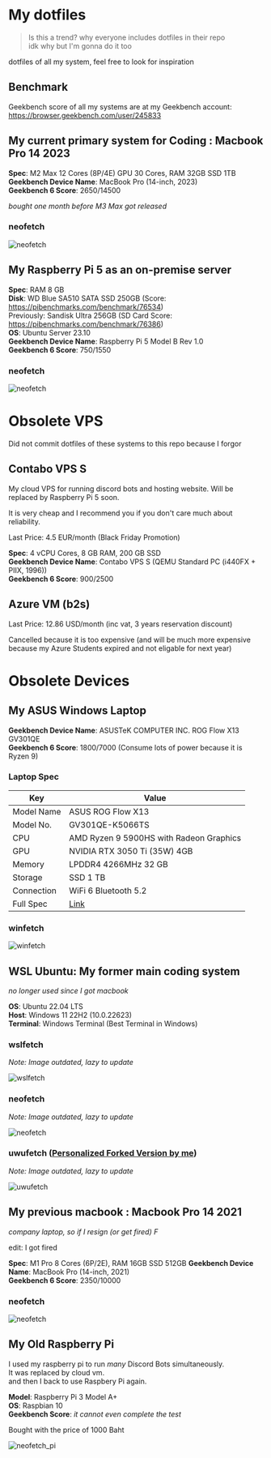 # My dotfiles

> Is this a trend? why everyone includes dotfiles in their repo  
> idk why but I'm gonna do it too

dotfiles of all my system, feel free to look for inspiration

## Benchmark

Geekbench score of all my systems are at my Geekbench account: https://browser.geekbench.com/user/245833

## My current primary system for Coding : Macbook Pro 14 2023

**Spec**: M2 Max 12 Cores (8P/4E) GPU 30 Cores, RAM 32GB SSD 1TB  
**Geekbench Device Name**: MacBook Pro (14-inch, 2023)  
**Geekbench 6 Score**: 2650/14500

_bought one month before M3 Max got released_

### neofetch

![neofetch](./screenshots/neofetch_mbp14_231004.png)

## My Raspberry Pi 5 as an on-premise server

**Spec**: RAM 8 GB  
**Disk**: WD Blue SA510 SATA SSD 250GB (Score: https://pibenchmarks.com/benchmark/76534)  
Previously: Sandisk Ultra 256GB (SD Card Score: https://pibenchmarks.com/benchmark/76386)  
**OS**: Ubuntu Server 23.10  
**Geekbench Device Name**: Raspberry Pi 5 Model B Rev 1.0  
**Geekbench 6 Score**: 750/1550

### neofetch

![neofetch](./screenshots/neofetch_pi5_231223.png)

# Obsolete VPS

Did not commit dotfiles of these systems to this repo because I forgor

## Contabo VPS S

My cloud VPS for running discord bots and hosting website. Will be replaced by Raspberry Pi 5 soon.

It is very cheap and I recommend you if you don't care much about reliability.

Last Price: 4.5 EUR/month (Black Friday Promotion)

**Spec**: 4 vCPU Cores, 8 GB RAM, 200 GB SSD  
**Geekbench Device Name**: Contabo VPS S (QEMU Standard PC (i440FX + PIIX, 1996))  
**Geekbench 6 Score**: 900/2500

## Azure VM (b2s)

Last Price: 12.86 USD/month (inc vat, 3 years reservation discount)

Cancelled because it is too expensive (and will be much more expensive because my Azure Students expired and not eligable for next year)

# Obsolete Devices

## My ASUS Windows Laptop

**Geekbench Device Name**: ASUSTeK COMPUTER INC. ROG Flow X13 GV301QE  
**Geekbench 6 Score**: 1800/7000 (Consume lots of power because it is Ryzen 9)

### Laptop Spec

| Key        | Value                                                                          |
| ---------- | ------------------------------------------------------------------------------ |
| Model Name | ASUS ROG Flow X13                                                              |
| Model No.  | GV301QE-K5066TS                                                                |
| CPU        | AMD Ryzen 9 5900HS with Radeon Graphics                                        |
| GPU        | NVIDIA RTX 3050 Ti (35W) 4GB                                                   |
| Memory     | LPDDR4 4266MHz 32 GB                                                           |
| Storage    | SSD 1 TB                                                                       |
| Connection | WiFi 6 Bluetooth 5.2                                                           |
| Full Spec  | [Link](https://rog.asus.com/th/laptops/rog-flow/2021-rog-flow-x13-series/spec) |

### winfetch

![winfetch](./screenshots/winfetch_220318.png)

## WSL Ubuntu: My former main coding system

_no longer used since I got macbook_

**OS**: Ubuntu 22.04 LTS  
**Host**: Windows 11 22H2 (10.0.22623)  
**Terminal**: Windows Terminal (Best Terminal in Windows)

### wslfetch

_Note: Image outdated, lazy to update_

![wslfetch](./screenshots/wslfetch_220227.png)

### neofetch

_Note: Image outdated, lazy to update_

![neofetch](./screenshots/neofetch_220227.png)

### uwufetch ([Personalized Forked Version by me](https://github.com/Leomotors/uwufetch))

_Note: Image outdated, lazy to update_

![uwufetch](./screenshots/uwufetch_220326.png)

## My previous macbook : Macbook Pro 14 2021

_company laptop, so if I resign (or get fired) F_

edit: I got fired

**Spec**: M1 Pro 8 Cores (6P/2E), RAM 16GB SSD 512GB
**Geekbench Device Name**: MacBook Pro (14-inch, 2021)  
**Geekbench 6 Score**: 2350/10000

### neofetch

![neofetch](./screenshots/neofetch_macos_230214.png)

## My Old Raspberry Pi

I used my raspberry pi to run _many_ Discord Bots simultaneously.  
It was replaced by cloud vm.  
and then I back to use Raspbery Pi again.

**Model**: Raspberry Pi 3 Model A+  
**OS**: Raspbian 10  
**Geekbench Score**: _it cannot even complete the test_

Bought with the price of 1000 Baht

![neofetch_pi](./screenshots/neofetch_pi_220227.png)
